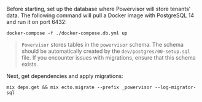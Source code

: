 Before starting, set up the database where Powervisor will store tenants' data.
The following command will pull a Docker image with PostgreSQL 14 and run it on
port 6432:

```
docker-compose -f ./docker-compose.db.yml up
```

> `Powervisor` stores tables in the `powervisor` schema. The schema should be
> automatically created by the `dev/postgres/00-setup.sql` file. If you
> encounter issues with migrations, ensure that this schema exists.

Next, get dependencies and apply migrations:

```
mix deps.get && mix ecto.migrate --prefix _powervisor --log-migrator-sql
```
